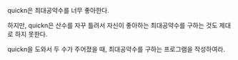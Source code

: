 quickn은 최대공약수를 너무 좋아한다.

하지만, quickn은 산수를 자꾸 틀려서 자신이 좋아하는 최대공약수를 구하는 것도 제대로 하지 못한다.

quickn을 도와서 두 수가 주어졌을 때, 최대공약수를 구하는 프로그램을 작성하여라.
